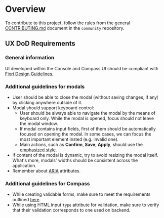 
# Overview

To contribute to this project, follow the rules from the general [CONTRIBUTING.md](https://github.com/kyma-project/community/blob/master/CONTRIBUTING.md) document in the `community` repository.

## UX DoD Requirements

### General information

UI developed within the Console and Compass UI should be compliant with [Fiori Design Guidelines](https://experience.sap.com/fiori-design-web/).

### Additional guidelines for modals

* User should be able to close the modal (without saving changes, if any) by clicking anywhere outside of it.
* Modal should support keyboard control:
    * User should be always able to navigate the modal by the means of keyboard only. While the modal is opened, focus should not leave the modal window.
    * If modal contains input fields, first of them should be automatically focused on opening the modal. In some cases, we can focus the most important element insted (e.g. invalid one).
    * Main actions, such as **Confirm**,  **Save**, **Apply**, should use the [emphasized style](https://experience.sap.com/fiori-design-web/button).
* If content of the modal is dynamic, try to avoid resizing the modal itself. What's more, modals' widths should be consistent across the application.
* Remember about [ARIA](https://www.w3.org/WAI/standards-guidelines/aria/) attributes.

### Additional guidelines for Compass

* While creating validable forms, make sure to meet the requirements outlined [here](https://github.com/kyma-incubator/compass/blob/master/docs/compass/03-input-validation.md).
* While using HTML input `type` attribute for validation, make sure to verify that their validation corresponds to one used on backend.
